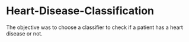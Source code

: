 # Heart-Disease-Classification
The objective was to choose a classifier to check if a patient has a heart disease or not.

